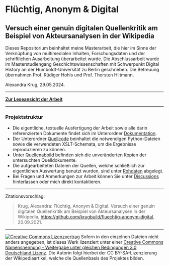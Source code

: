 # Flüchtig, Anonym & Digital

## Versuch einer genuin digitalen Quellenkritik am Beispiel von Akteursanalysen in der Wikipedia

<!-- [![DOI](https://zenodo.org/badge/233598495.svg)](https://zenodo.org/badge/latestdoi/233598495) -->

Dieses Repositorium beinhaltet meine Masterarbeit, die hier im Sinne der Verknüpfung von multimedialen Inhalten, Forschungsdaten und der schriftlichen Ausarbeitung überarbeitet wurde. Die Abschlussarbeit wurde im Masterstudiengang Geschichtswissenschaften mit Schwerpunkt Digital History an der Humboldt-Universität zu Berlin geschrieben. Die Betreuung übernahmen Prof. Rüdiger Hohls und Prof. Thorsten Hiltmann.

Alexandra Krug, 29.05.2024.

---

[**Zur Leseansicht der Arbeit**](https://krugbuild.github.io/fluechtig-anonym-digital/)

---

### Projektstruktur

- Die eigentliche, textuelle Ausfertigung der Arbeit sowie alle darin referenzierten Dokumente findet sich im Unterordner [Dokumentation](./Dokumentation).
- Der Unterordner [Quellcode](/Quellcode) beinhaltet die notwendigen Python-Dateien sowie die verwendeten XSLT-Schemata, um die Ergebnisse reproduzieren zu können.
- Unter [Quellenabbild](/Quellenabbild/) befinden sich die unveränderten Kopien der untersuchten Quelldokumente.
- Die aufgearbeiteten Dateien der Quellen, welche schließlich zur eigentlichen Auswertung benutzt wurden, sind unter [Rohdaten](/Rohdaten) abgelegt.
- Bei Fragen und Anmerkungen zur Arbeit können Sie unter [Discussions](./discussions) hinterlassen oder mich direkt kontaktieren. 

---

Zitationsvorschlag:

> Krug, Alexandra: Flüchtig, Anonym & Digital. Versuch einer genuin digitalen Quellenkritik am Beispiel von Akteursanalysen in der Wikipedia, https://github.com/krugbuild/fluechtig-anonym-digital, 20.09.2021.

<!-- , [doi:10.5281/zenodo.3711513](https://doi.org/10.5281/zenodo.3711513).-->

---

[![Creative Commons Lizenzvertrag](https://i.creativecommons.org/l/by-sa/3.0/de/88x31.png)](http://creativecommons.org/licenses/by-sa/3.0/de/) Sofern in den einzelnen Dateien nicht anders angegeben, ist dieses Werk lizenziert unter einer [Creative Commons Namensnennung - Weitergabe unter gleichen Bedingungen 3.0 Deutschland Lizenz](http://creativecommons.org/licenses/by-sa/3.0/de/). Die Autorin folgt hierbei der CC BY-SA-Lizenzierung der Wikipediaartikel, welche die Quellenbasis des Projektes bilden.
